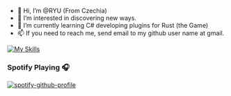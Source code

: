 - 👋 Hi, I’m @RYU (From Czechia)
- 👀 I’m interested in discovering new ways.
- 🌱 I’m currently learning C# developing plugins for Rust (the Game)
- 📫 If you need to reach me, send email to my github user name at gmail.

[![My Skills](https://skillicons.dev/icons?i=js,html,css,php,mysql,git,idea,cs,visualstudio)](https://skillicons.dev)

### Spotify Playing 🎧
[![spotify-github-profile](https://spotify-github-profile.vercel.app/api/view?uid=216xqcmxgvbiu2lcgwuj6uyra&cover_image=true&theme=novatorem&show_offline=false&background_color=121212&interchange=true&bar_color=53b14f&bar_color_cover=false)](https://github.com/kittinan/spotify-github-profile)

<!---
RYUcze/RYUcze is a ✨ special ✨ repository because its `README.md` (this file) appears on your GitHub profile.
You can click the Preview link to take a look at your changes.
--->
